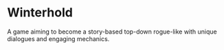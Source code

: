 # Winterhold

A game aiming to become a story-based top-down rogue-like with unique dialogues and engaging mechanics.
